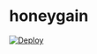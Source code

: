 # honeygain
[![Deploy](https://www.herokucdn.com/deploy/button.svg)](https://dashboard.heroku.com/new?template=https://github.com/luanwillianzh/honeygain)
